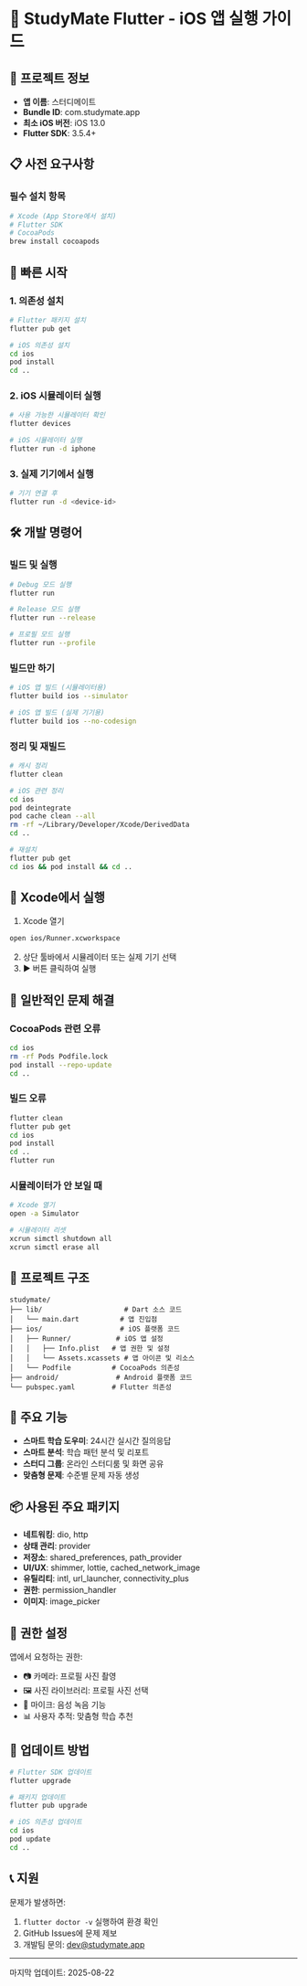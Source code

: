 # 📱 StudyMate Flutter - iOS 앱 실행 가이드

## 🎯 프로젝트 정보
- **앱 이름**: 스터디메이트
- **Bundle ID**: com.studymate.app
- **최소 iOS 버전**: iOS 13.0
- **Flutter SDK**: 3.5.4+

## 📋 사전 요구사항

### 필수 설치 항목
```bash
# Xcode (App Store에서 설치)
# Flutter SDK
# CocoaPods
brew install cocoapods
```

## 🚀 빠른 시작

### 1. 의존성 설치
```bash
# Flutter 패키지 설치
flutter pub get

# iOS 의존성 설치
cd ios
pod install
cd ..
```

### 2. iOS 시뮬레이터 실행
```bash
# 사용 가능한 시뮬레이터 확인
flutter devices

# iOS 시뮬레이터 실행
flutter run -d iphone
```

### 3. 실제 기기에서 실행
```bash
# 기기 연결 후
flutter run -d <device-id>
```

## 🛠️ 개발 명령어

### 빌드 및 실행
```bash
# Debug 모드 실행
flutter run

# Release 모드 실행
flutter run --release

# 프로필 모드 실행
flutter run --profile
```

### 빌드만 하기
```bash
# iOS 앱 빌드 (시뮬레이터용)
flutter build ios --simulator

# iOS 앱 빌드 (실제 기기용)
flutter build ios --no-codesign
```

### 정리 및 재빌드
```bash
# 캐시 정리
flutter clean

# iOS 관련 정리
cd ios
pod deintegrate
pod cache clean --all
rm -rf ~/Library/Developer/Xcode/DerivedData
cd ..

# 재설치
flutter pub get
cd ios && pod install && cd ..
```

## 📱 Xcode에서 실행

1. Xcode 열기
```bash
open ios/Runner.xcworkspace
```

2. 상단 툴바에서 시뮬레이터 또는 실제 기기 선택
3. ▶️ 버튼 클릭하여 실행

## 🔧 일반적인 문제 해결

### CocoaPods 관련 오류
```bash
cd ios
rm -rf Pods Podfile.lock
pod install --repo-update
cd ..
```

### 빌드 오류
```bash
flutter clean
flutter pub get
cd ios
pod install
cd ..
flutter run
```

### 시뮬레이터가 안 보일 때
```bash
# Xcode 열기
open -a Simulator

# 시뮬레이터 리셋
xcrun simctl shutdown all
xcrun simctl erase all
```

## 📝 프로젝트 구조

```
studymate/
├── lib/                    # Dart 소스 코드
│   └── main.dart          # 앱 진입점
├── ios/                   # iOS 플랫폼 코드
│   ├── Runner/           # iOS 앱 설정
│   │   ├── Info.plist   # 앱 권한 및 설정
│   │   └── Assets.xcassets # 앱 아이콘 및 리소스
│   └── Podfile          # CocoaPods 의존성
├── android/              # Android 플랫폼 코드
└── pubspec.yaml         # Flutter 의존성

```

## 🔑 주요 기능

- **스마트 학습 도우미**: 24시간 실시간 질의응답
- **스마트 분석**: 학습 패턴 분석 및 리포트
- **스터디 그룹**: 온라인 스터디룸 및 화면 공유
- **맞춤형 문제**: 수준별 문제 자동 생성

## 📦 사용된 주요 패키지

- **네트워킹**: dio, http
- **상태 관리**: provider
- **저장소**: shared_preferences, path_provider
- **UI/UX**: shimmer, lottie, cached_network_image
- **유틸리티**: intl, url_launcher, connectivity_plus
- **권한**: permission_handler
- **이미지**: image_picker

## 🚨 권한 설정

앱에서 요청하는 권한:
- 📷 카메라: 프로필 사진 촬영
- 🖼️ 사진 라이브러리: 프로필 사진 선택
- 🎤 마이크: 음성 녹음 기능
- 📊 사용자 추적: 맞춤형 학습 추천

## 🔄 업데이트 방법

```bash
# Flutter SDK 업데이트
flutter upgrade

# 패키지 업데이트
flutter pub upgrade

# iOS 의존성 업데이트
cd ios
pod update
cd ..
```

## 📞 지원

문제가 발생하면:
1. `flutter doctor -v` 실행하여 환경 확인
2. GitHub Issues에 문제 제보
3. 개발팀 문의: dev@studymate.app

---

마지막 업데이트: 2025-08-22